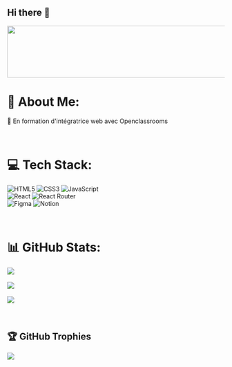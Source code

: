 ## Hi there 👋

<a href="https://github.com/devxb/gitanimals">
  <img
    src="https://render.gitanimals.org/lines/BadBadBean?pet-id=660333540873390657"
    width="600"
    height="120"
  />
</a>

# 💫 About Me:
🌱 En formation d'intégratrice web avec Openclassrooms</br>
</br> 
</br> 

# 💻 Tech Stack:
![HTML5](https://img.shields.io/badge/html5-%23E34F26.svg?style=for-the-badge&logo=html5&logoColor=white) ![CSS3](https://img.shields.io/badge/css3-%231572B6.svg?style=for-the-badge&logo=css3&logoColor=white) ![JavaScript](https://img.shields.io/badge/javascript-%23323330.svg?style=for-the-badge&logo=javascript&logoColor=%23F7DF1E)</br> 
![React](https://img.shields.io/badge/react-%2320232a.svg?style=for-the-badge&logo=react&logoColor=%2361DAFB) ![React Router](https://img.shields.io/badge/React_Router-CA4245?style=for-the-badge&logo=react-router&logoColor=white)</br>
![Figma](https://img.shields.io/badge/figma-%23F24E1E.svg?style=for-the-badge&logo=figma&logoColor=white) ![Notion](https://img.shields.io/badge/Notion-%23000000.svg?style=for-the-badge&logo=notion&logoColor=white)</br>
</br>
</br>

# 📊 GitHub Stats:
![](https://github-readme-stats.vercel.app/api?username=BadBadBean&theme=radical&hide_border=false&include_all_commits=false&count_private=false)<br/></br> 
![](https://github-readme-streak-stats.herokuapp.com/?user=BadBadBean&theme=radical&hide_border=false)<br/></br> 
![](https://github-readme-stats.vercel.app/api/top-langs/?username=BadBadBean&theme=radical&hide_border=false&include_all_commits=false&count_private=false&layout=compact)
</br>
</br>
</br> 

## 🏆 GitHub Trophies
![](https://github-profile-trophy.vercel.app/?username=BadBadBean&theme=radical&no-frame=false&no-bg=false&margin-w=4)

<!-- Proudly created with GPRM ( https://gprm.itsvg.in ) -->
  
  

<!--
**BadBadBean/BadBadBean** is a ✨ _special_ ✨ repository because its `README.md` (this file) appears on your GitHub profile.

Here are some ideas to get you started:

- 🔭 I’m currently working on ...
- 🌱 I’m currently learning ...
- 👯 I’m looking to collaborate on ...
- 🤔 I’m looking for help with ...
- 💬 Ask me about ...
- 📫 How to reach me: ...
- 😄 Pronouns: ...
- ⚡ Fun fact: ...
-->
